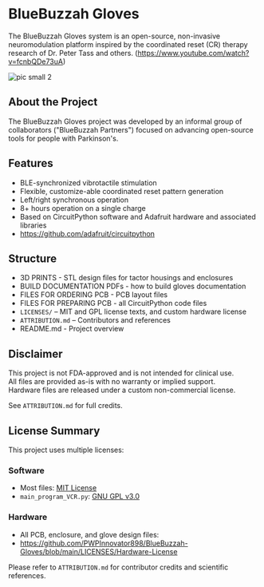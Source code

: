 # BlueBuzzah Gloves

The BlueBuzzah Gloves system is an open-source, non-invasive neuromodulation platform inspired by the coordinated reset (CR) therapy research of Dr. Peter Tass and others.
(https://www.youtube.com/watch?v=fcnbQDe73uA)

![pic small 2](https://github.com/user-attachments/assets/20ace566-87f9-4440-a684-799c48798668)

## About the Project

The BlueBuzzah Gloves project was developed by an informal group of collaborators ("BlueBuzzah Partners") focused on advancing open-source tools for people with Parkinson's.

## Features
- BLE-synchronized vibrotactile stimulation
- Flexible, customize-able coordinated reset pattern generation
- Left/right synchronous operation
- 8+ hours operation on a single charge
- Based on CircuitPython software and Adafruit hardware and associated libraries
- https://github.com/adafruit/circuitpython

## Structure
- 3D PRINTS - STL design files for tactor housings and enclosures
- BUILD DOCUMENTATION PDFs - how to build gloves documentation
- FILES FOR ORDERING PCB - PCB layout files
- FILES FOR PREPARING PCB - all CircuitPython code files
- `LICENSES/` – MIT and GPL license texts, and custom hardware license
- `ATTRIBUTION.md` – Contributors and references
- README.md - Project overview

## Disclaimer
This project is not FDA-approved and is not intended for clinical use.  
All files are provided as-is with no warranty or implied support.  
Hardware files are released under a custom non-commercial license.

See `ATTRIBUTION.md` for full credits.

## License Summary

This project uses multiple licenses:

### Software
- Most files: [MIT License](LICENSES/MIT.txt)
- `main_program_VCR.py`: [GNU GPL v3.0](LICENSES/GPL-3.0.txt)

### Hardware
- All PCB, enclosure, and glove design files:
- https://github.com/PWPInnovator898/BlueBuzzah-Gloves/blob/main/LICENSES/Hardware-License

Please refer to `ATTRIBUTION.md` for contributor credits and scientific references.
